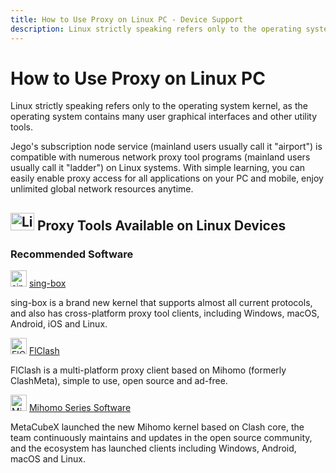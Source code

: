 ```yaml
---
title: How to Use Proxy on Linux PC - Device Support
description: Linux strictly speaking refers only to the operating system kernel, as the operating system contains many user graphical interfaces and other utility tools.
---
```


# How to Use Proxy on Linux PC

Linux strictly speaking refers only to the operating system kernel, as the operating system contains many user graphical interfaces and other utility tools.

Jego's subscription node service (mainland users usually call it "airport") is compatible with numerous network proxy tool programs (mainland users usually call it "ladder") on Linux systems. With simple learning, you can easily enable proxy access for all applications on your PC and mobile, enjoy unlimited global network resources anytime.

## <img src="/images/image_spaces_2FtaiByLw8cj0IZKJTlaiM_2Fuploads_2FJJlooO6sJC8xrcR6vqGj_2Flinux_1.svg" width="38" height="28" alt="Linux icon"> Proxy Tools Available on Linux Devices

### Recommended Software

<img src="/images/image_spaces_2FtaiByLw8cj0IZKJTlaiM_2Fuploads_2FX6LBfzRlMdWyQVvPC9eg_2Fimage_1.png" width="26" height="26" alt="sing-box icon"> [sing-box](/en/tool/sing-box)

sing-box is a brand new kernel that supports almost all current protocols, and also has cross-platform proxy tool clients, including Windows, macOS, Android, iOS and Linux.

<img src="/images/image_spaces_2FtaiByLw8cj0IZKJTlaiM_2Fuploads_2Fu2sHeQjHJurcgVhJB1zO_2Ficon_2.png" width="26" height="26" alt="FlClash icon"> [FlClash](/en/tool/flclash)

FlClash is a multi-platform proxy client based on Mihomo (formerly ClashMeta), simple to use, open source and ad-free.

<img src="/images/image_spaces_2FtaiByLw8cj0IZKJTlaiM_2Fuploads_2FfJY0Si3bowLOO8nIXwPG_2Fmihomo_3.png" width="26" height="26" alt="Mihomo icon"> [Mihomo Series Software](/en/tool/mihomo)

MetaCubeX launched the new Mihomo kernel based on Clash core, the team continuously maintains and updates in the open source community, and the ecosystem has launched clients including Windows, Android, macOS and Linux. 